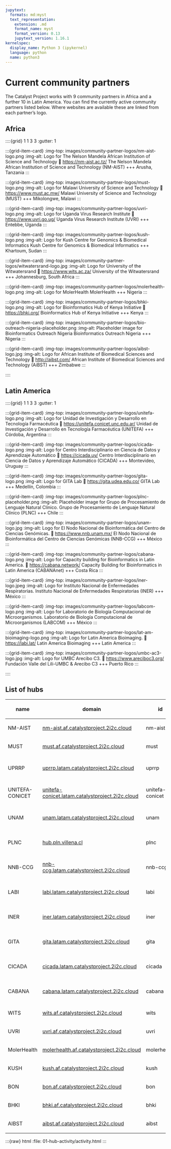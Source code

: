 ```yaml
---
jupytext:
  formats: md:myst
  text_representation:
    extension: .md
    format_name: myst
    format_version: 0.13
    jupytext_version: 1.16.1
kernelspec:
  display_name: Python 3 (ipykernel)
  language: python
  name: python3
---
```


# Current community partners

The Catalyst Project works with 9 community partners in Africa and a further 10 in Latin America. You can find the currently active community partners listed below. Where websites are available these are linked from each partner’s logo.

## Africa

::::{grid} 1 1 3 3
:gutter: 1

:::{grid-item-card}
:img-top: images/community-partner-logos/nm-aist-logo.png
:img-alt: Logo for The Nelson Mandela African Institution of Science and Technology
:link: https://nm-aist.ac.tz/
The Nelson Mandela African Institution of Science and Technology (NM-AIST)
+++
Arusha, Tanzania
:::

:::{grid-item-card}
:img-top: images/community-partner-logos/must-logo.png
:img-alt: Logo for Malawi University of Science and Technology
:link: https://www.must.ac.mw/
Malawi University of Science and Technology (MUST)
+++
Mikolongwe, Malawi
:::

:::{grid-item-card}
:img-top: images/community-partner-logos/uvri-logo.png
:img-alt: Logo for Uganda Virus Research Institute
:link: https://www.uvri.go.ug/
Uganda Virus Research Institute (UVRI)
+++
Entebbe, Uganda
:::

:::{grid-item-card}
:img-top: images/community-partner-logos/kush-logo.png
:img-alt: Logo for Kush Centre for Genomics & Biomedical Informatics
Kush Centre for Genomics & Biomedical Informatics
+++
Khartoum, Sudan
:::

:::{grid-item-card}
:img-top: images/community-partner-logos/witwatersrand-logo.jpg
:img-alt: Logo for University of the Witwatersrand
:link: https://www.wits.ac.za/
University of the Witwatersrand
+++
Johannesburg, South Africa
:::

:::{grid-item-card}
:img-top: images/community-partner-logos/molerhealth-logo.png
:img-alt: Logo for MolerHealth
MolerHealth
+++
Nigeria
:::

:::{grid-item-card}
:img-top: images/community-partner-logos/bhki-logo.png
:img-alt: Logo for Bioinformatics Hub of Kenya Initiative
:link: https://bhki.org/
Bioinformatics Hub of Kenya Initiative
+++
Kenya
:::

:::{grid-item-card}
:img-top: images/community-partner-logos/bio-outreach-nigeria-placeholder.png
:img-alt: Placeholder image for Bioinformatics Outreach Nigeria
Bioinformatics Outreach Nigeria
+++
Nigeria
:::

:::{grid-item-card}
:img-top: images/community-partner-logos/aibst-logo.jpg
:img-alt: Logo for African Institute of Biomedical Sciences and Technology
:link: http://aibst.com/
African Institute of Biomedical Sciences and Technology (AiBST)
+++
Zimbabwe
:::

::::

## Latin America

::::{grid} 1 1 3 3
:gutter: 1

:::{grid-item-card}
:img-top: images/community-partner-logos/unitefa-logo.png
:img-alt: Logo for Unidad de Investigación y Desarrollo en Tecnología Farmacéutica
:link: https://unitefa.conicet.unc.edu.ar/
Unidad de Investigación y Desarrollo en Tecnología Farmacéutica (UNITEFA)
+++
Córdoba, Argentina
:::

:::{grid-item-card}
:img-top: images/community-partner-logos/cicada-logo.png
:img-alt: Logo for Centro Interdisciplinario en Ciencia de Datos y Aprendizaje Automático
:link: https://cicada.uy/
Centro Interdisciplinario en Ciencia de Datos y Aprendizaje Automático (CICADA)
+++
Montevideo, Uruguay
:::

:::{grid-item-card}
:img-top: images/community-partner-logos/gita-logo.png
:img-alt: Logo for GITA Lab
:link: https://gita.udea.edu.co/
GITA Lab
+++
Medellín, Colombia
:::

:::{grid-item-card}
:img-top: images/community-partner-logos/plnc-placeholder.png
:img-alt: Placeholder image for Grupo de Procesamiento de Lenguaje Natural Clínico.
Grupo de Procesamiento de Lenguaje Natural Clínico (PLNC)
+++
Chile
:::

:::{grid-item-card}
:img-top: images/community-partner-logos/unam-logo.jpg
:img-alt: Logo for El Nodo Nacional de Bioinformática del Centro de Ciencias Genómicas.
:link: https://www.nnb.unam.mx/
El Nodo Nacional de Bioinformática del Centro de Ciencias Genómicas (NNB-CCG)
+++
México
:::

:::{grid-item-card}
:img-top: images/community-partner-logos/cabana-logo.png
:img-alt: Logo for Capacity building for Bioinformatics in Latin America.
:link: https://cabana.network/
Capacity Building for Bioinformatics in Latin America (CABANAnet)
+++
Costa Rica
:::

:::{grid-item-card}
:img-top: images/community-partner-logos/iner-logo.jpeg
:img-alt: Logo for Instituto Nacional de Enfermedades Respiratorias.
Instituto Nacional de Enfermedades Respiratorias (INER)
+++
México
:::

:::{grid-item-card}
:img-top: images/community-partner-logos/labcom-logo.png
:img-alt: Logo for Laboratorio de Biología Computacional de Microorganismos.
Laboratorio de Biología Computacional de Microorganismos (LABCOM)
+++
México
:::

:::{grid-item-card}
:img-top: images/community-partner-logos/lat-am-bioimaging-logo.png
:img-alt: Logo for Latin America Bioimaging.
:link: https://labi.lat/
Latin America Bioimaging
+++
Latin America
:::

:::{grid-item-card}
:img-top: images/community-partner-logos/umbc-ac3-logo.jpg
:img-alt: Logo for UMBC Arecibo C3.
:link: https://www.areciboc3.org/
Fundación Valle del Lili-UMBC & Arecibo C3
+++
Puerto Rico
:::

::::

## List of hubs

<table>
<thead>
<tr class="row-odd" role="row"><th class="head sorting" tabindex="0" aria-controls="DataTables_Table_0" rowspan="1" colspan="1" style="width: 71.8667px;" aria-sort="descending" aria-label="name: activate to sort column ascending"><p>name</p></th><th class="head sorting" tabindex="0" aria-controls="DataTables_Table_0" rowspan="1" colspan="1" style="width: 205.867px;" aria-label="domain: activate to sort column ascending"><p>domain</p></th><th class="head sorting" tabindex="0" aria-controls="DataTables_Table_0" rowspan="1" colspan="1" style="width: 65.3833px;" aria-label="id: activate to sort column ascending"><p>id</p></th><th class="head sorting" tabindex="0" aria-controls="DataTables_Table_0" rowspan="1" colspan="1" style="width: 70.9167px;" aria-label="cluster: activate to sort column ascending"><p>region</p></th><th class="head sorting" tabindex="0" aria-controls="DataTables_Table_0" rowspan="1" colspan="1" style="width: 46.2333px;" aria-label="provider: activate to sort column ascending"><p>provider</p></th><th class="head sorting" tabindex="0" aria-controls="DataTables_Table_0" rowspan="1" colspan="1" style="width: 64.3167px;" aria-label="data center location: activate to sort column ascending"><p>data center</p></th></tr>
</thead>
<tbody>
<tr class="row-odd odd"><td class="sorting_1"><p>NM-AIST</p></td>
<td><p><a class="reference external" href="https://nm-aist.af.catalystproject.2i2c.cloud">nm-aist.af.catalystproject.2i2c.cloud</a></p></td>
<td><p>nm-aist</p></td>
<td><p>africa</p></td>
<td><p>aws</p></td>
<td><p>af-south-1</p></td>
</tr><tr class="row-even even"><td class="sorting_1"><p>MUST</p></td>
<td><p><a class="reference external" href="https://must.af.catalystproject.2i2c.cloud">must.af.catalystproject.2i2c.cloud</a></p></td>
<td><p>must</p></td>
<td><p>africa</p></td>
<td><p>aws</p></td>
<td><p>af-south-1</p></td>
</tr><tr class="row-even odd"><td class="sorting_1"><p>UPRRP</p></td>
<td><p><a class="reference external" href="https://uprrp.latam.catalystproject.2i2c.cloud">uprrp.latam.catalystproject.2i2c.cloud</a></p></td>
<td><p>uprrp</p></td>
<td><p>latam</p></td>
<td><p>gcp</p></td>
<td><p>southamerica-east1</p></td>
</tr><tr class="row-even even"><td class="sorting_1"><p>UNITEFA-CONICET</p></td>
<td><p><a class="reference external" href="https://unitefa-conicet.latam.catalystproject.2i2c.cloud">unitefa-conicet.latam.catalystproject.2i2c.cloud</a></p></td>
<td><p>unitefa-conicet</p></td>
<td><p>latam</p></td>
<td><p>gcp</p></td>
<td><p>southamerica-east1</p></td>
</tr><tr class="row-odd odd"><td class="sorting_1"><p>UNAM</p></td>
<td><p><a class="reference external" href="https://unam.latam.catalystproject.2i2c.cloud">unam.latam.catalystproject.2i2c.cloud</a></p></td>
<td><p>unam</p></td>
<td><p>latam</p></td>
<td><p>gcp</p></td>
<td><p>southamerica-east1</p></td>
</tr><tr class="row-even odd"><td class="sorting_1"><p>PLNC</p></td>
<td><p><a class="reference external" href="https://hub.pln.villena.cl">hub.pln.villena.cl</a></p></td>
<td><p>plnc</p></td>
<td><p>latam</p></td>
<td><p>gcp</p></td>
<td><p>southamerica-east1</p></td>
</tr><tr class="row-even even"><td class="sorting_1"><p>NNB-CCG</p></td>
<td><p><a class="reference external" href="https://nnb-ccg.latam.catalystproject.2i2c.cloud">nnb-ccg.latam.catalystproject.2i2c.cloud</a></p></td>
<td><p>nnb-ccg</p></td>
<td><p>latam</p></td>
<td><p>gcp</p></td>
<td><p>southamerica-east1</p></td>
</tr><tr class="row-odd odd"><td class="sorting_1"><p>LABI</p></td>
<td><p><a class="reference external" href="https://labi.latam.catalystproject.2i2c.cloud">labi.latam.catalystproject.2i2c.cloud</a></p></td>
<td><p>labi</p></td>
<td><p>latam</p></td>
<td><p>gcp</p></td>
<td><p>southamerica-east1</p></td>
</tr><tr class="row-odd even"><td class="sorting_1"><p>INER</p></td>
<td><p><a class="reference external" href="https://iner.latam.catalystproject.2i2c.cloud">iner.latam.catalystproject.2i2c.cloud</a></p></td>
<td><p>iner</p></td>
<td><p>latam</p></td>
<td><p>gcp</p></td>
<td><p>southamerica-east1</p></td>
</tr><tr class="row-even odd"><td class="sorting_1"><p>GITA</p></td>
<td><p><a class="reference external" href="https://gita.latam.catalystproject.2i2c.cloud">gita.latam.catalystproject.2i2c.cloud</a></p></td>
<td><p>gita</p></td>
<td><p>latam</p></td>
<td><p>gcp</p></td>
<td><p>southamerica-east1</p></td>
</tr><tr class="row-odd even"><td class="sorting_1"><p>CICADA</p></td>
<td><p><a class="reference external" href="https://cicada.latam.catalystproject.2i2c.cloud">cicada.latam.catalystproject.2i2c.cloud</a></p></td>
<td><p>cicada</p></td>
<td><p>latam</p></td>
<td><p>gcp</p></td>
<td><p>southamerica-east1</p></td>
</tr><tr class="row-odd odd"><td class="sorting_1"><p>CABANA</p></td>
<td><p><a class="reference external" href="https://cabana.latam.catalystproject.2i2c.cloud">cabana.latam.catalystproject.2i2c.cloud</a></p></td>
<td><p>cabana</p></td>
<td><p>latam</p></td>
<td><p>gcp</p></td>
<td><p>southamerica-east1</p></td>
</tr><tr class="row-even even"><td class="sorting_1"><p>WITS</p></td>
<td><p><a class="reference external" href="https://wits.af.catalystproject.2i2c.cloud">wits.af.catalystproject.2i2c.cloud</a></p></td>
<td><p>wits</p></td>
<td><p>africa</p></td>
<td><p>aws</p></td>
<td><p>af-south-1</p></td>
</tr><tr class="row-odd odd"><td class="sorting_1"><p>UVRI</p></td>
<td><p><a class="reference external" href="https://uvri.af.catalystproject.2i2c.cloud">uvri.af.catalystproject.2i2c.cloud</a></p></td>
<td><p>uvri</p></td>
<td><p>africa</p></td>
<td><p>aws</p></td>
<td><p>af-south-1</p></td>
</tr><tr class="row-even odd"><td class="sorting_1"><p>MolerHealth</p></td>
<td><p><a class="reference external" href="https://molerhealth.af.catalystproject.2i2c.cloud">molerhealth.af.catalystproject.2i2c.cloud</a></p></td>
<td><p>molerhealth</p></td>
<td><p>africa</p></td>
<td><p>aws</p></td>
<td><p>af-south-1</p></td>
</tr><tr class="row-odd even"><td class="sorting_1"><p>KUSH</p></td>
<td><p><a class="reference external" href="https://kush.af.catalystproject.2i2c.cloud">kush.af.catalystproject.2i2c.cloud</a></p></td>
<td><p>kush</p></td>
<td><p>africa</p></td>
<td><p>aws</p></td>
<td><p>af-south-1</p></td>
</tr><tr class="row-odd odd"><td class="sorting_1"><p>BON</p></td>
<td><p><a class="reference external" href="https://bon.af.catalystproject.2i2c.cloud">bon.af.catalystproject.2i2c.cloud</a></p></td>
<td><p>bon</p></td>
<td><p>africa</p></td>
<td><p>aws</p></td>
<td><p>af-south-1</p></td>
</tr><tr class="row-even even"><td class="sorting_1"><p>BHKI</p></td>
<td><p><a class="reference external" href="https://bhki.af.catalystproject.2i2c.cloud">bhki.af.catalystproject.2i2c.cloud</a></p></td>
<td><p>bhki</p></td>
<td><p>africa</p></td>
<td><p>aws</p></td>
<td><p>af-south-1</p></td>
</tr><tr class="row-odd odd"><td class="sorting_1"><p>AIBST</p></td>
<td><p><a class="reference external" href="https://aibst.af.catalystproject.2i2c.cloud">aibst.af.catalystproject.2i2c.cloud</a></p></td>
<td><p>aibst</p></td>
<td><p>africa</p></td>
<td><p>aws</p></td>
<td><p>af-south-1</p></td>
</tr>
</tbody>
</table>

:::{raw} html
:file: 01-hub-activity/activity.html
:::
